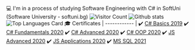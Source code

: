 
 💻 I'm in a process of studying Software Engineering with C# in SoftUni (Software University - softuni.bg)
![Visitor Count](https://profile-counter.glitch.me/{YavorTsanev}/count.svg)
![Github stats](https://github-readme-stats.vercel.app/api?username=YavorTsanev&count_private=true&true&hide=issues&show_icons=true&layout=compact)
![Top Languages Card](https://github-readme-stats.vercel.app/api/top-langs/?username=YavorTsanev&layout=compact)
🎓 Certificates |
------------ |
✔️ [C# Basics 2019](https://softuni.bg/certificates/details/73363/829c2885) 
✔️ [ C# Fundamentals 2020](https://softuni.bg/certificates/details/80136/b25e04c9) 
✔️ [ C# Advanced 2020](https://softuni.bg/certificates/details/83339/463106b4) 
✔️ [C# OOP 2020](https://softuni.bg/certificates/details/95863/ad1d85cb) 
✔️ [JS Advanced 2020](https://softuni.bg/certificates/details/90657/63dfc75f) 
✔️ [JS Applications 2020](https://softuni.bg/certificates/details/95332/6b22eb10)
✔️ [MS SQL 2021](https://softuni.bg/certificates/details/98034/a932e1cd)
